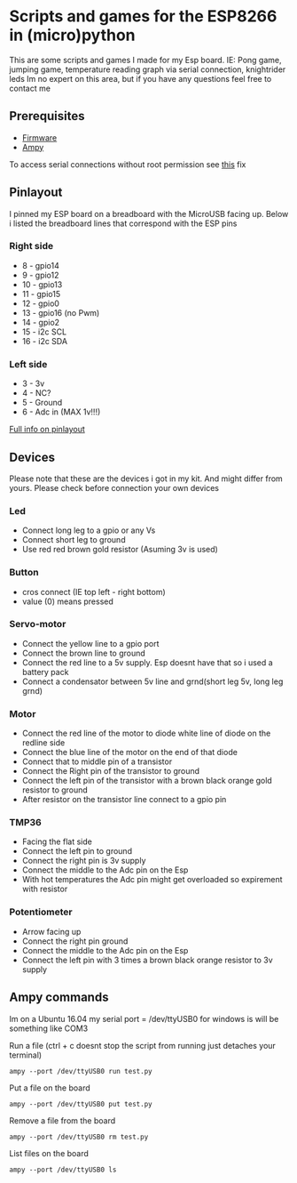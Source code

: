 # Scripts and games for the ESP8266 in (micro)python
This are some scripts and games I made for my Esp board.
IE: Pong game, jumping game, temperature reading graph via serial connection, knightrider leds
Im no expert on this area, but if you have any questions feel free to contact me

## Prerequisites
* [Firmware](http://docs.micropython.org/en/latest/esp8266/esp8266/tutorial/intro.html#deploying-the-firmware)
* [Ampy](https://github.com/adafruit/ampy)

To access serial connections without root permission see [this](https://askubuntu.com/questions/133235/how-do-i-allow-non-root-access-to-ttyusb0-on-12-04) fix

## Pinlayout
I pinned my ESP board on a breadboard with the MicroUSB facing up. Below i listed the breadboard lines that correspond with the ESP pins
### Right side
* 8  - gpio14
* 9  - gpio12
* 10 - gpio13
* 11 - gpio15
* 12 - gpio0
* 13 - gpio16 (no Pwm)
* 14 - gpio2
* 15 - i2c SCL
* 16 - i2c SDA

### Left side
* 3 - 3v
* 4 - NC?
* 5 - Ground
* 6 - Adc in (MAX 1v!!!)

[Full info on pinlayout](https://cdn-learn.adafruit.com/downloads/pdf/adafruit-feather-huzzah-esp8266.pdf)


## Devices
Please note that these are the devices i got in my kit. And might differ from yours. Please check before connection your own devices

### Led
* Connect long leg to a gpio or any Vs
* Connect short leg to ground
* Use red red brown gold resistor (Asuming 3v is used)

### Button
* cros connect (IE top left - right bottom)
* value (0) means pressed

### Servo-motor
* Connect the yellow line to a gpio port
* Connect the brown line to ground
* Connect the red line to a 5v supply. Esp doesnt have that so i used a battery pack
* Connect a condensator between 5v line and grnd(short leg 5v, long leg grnd)

### Motor
* Connect the red line of the motor to diode white line of diode on the redline side
* Connect the blue line of the motor on the end of that diode
* Connect that to middle pin of a transistor
* Connect the Right pin of the transistor to ground
* Connect the left pin of the transistor with a brown black orange gold resistor to ground
* After resistor on the transistor line connect to a gpio pin

### TMP36
* Facing the flat side
* Connect the left pin to ground
* Connect the right pin is 3v supply
* Connect the middle to the Adc pin on the Esp
* With hot temperatures the Adc pin might get overloaded so expirement with resistor

### Potentiometer
* Arrow facing up
* Connect the right pin ground
* Connect the middle to the Adc pin on the Esp
* Connect the left pin with 3 times a brown black orange resistor to 3v supply

## Ampy commands
Im on a Ubuntu 16.04 my serial port = /dev/ttyUSB0 for windows is will be something like COM3

Run a file (ctrl + c doesnt stop the script from running just detaches your terminal)
```
ampy --port /dev/ttyUSB0 run test.py
```

Put a file on the board
```
ampy --port /dev/ttyUSB0 put test.py
```

Remove a file from the board
```
ampy --port /dev/ttyUSB0 rm test.py
```

List files on the board
```
ampy --port /dev/ttyUSB0 ls
```

